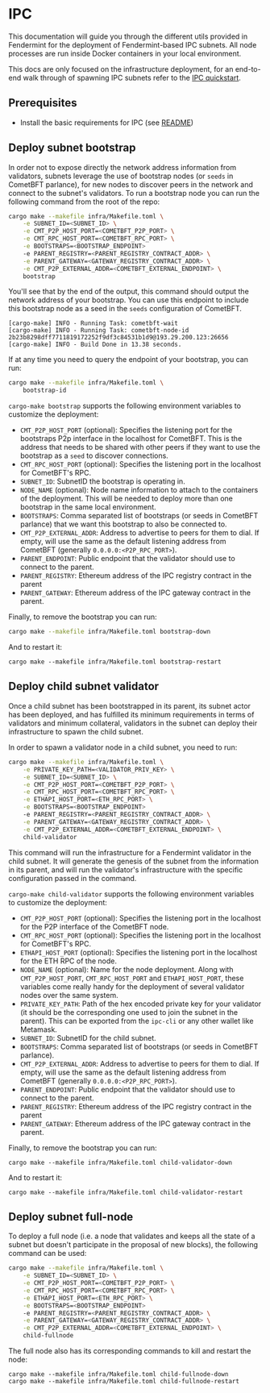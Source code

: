 # IPC

This documentation will guide you through the different utils provided in Fendermint for the deployment of Fendermint-based IPC subnets. All node processes are run inside Docker containers in your local environment.

This docs are only focused on the infrastructure deployment, for an end-to-end walk through of spawning IPC subnets refer to the [IPC quickstart](https://github.com/consensus-shipyard/ipc-libs/blob/main/docs/quickstart-calibration.md).

## Prerequisites

* Install the basic requirements for IPC (see [README](../../README.md#Prerequisites))

## Deploy subnet bootstrap
In order not to expose directly the network address information from validators, subnets leverage the use of bootstrap nodes (or `seeds` in CometBFT parlance), for new nodes to discover peers in the network and connect to the subnet's validators. To run a bootstrap node you can run the following command from the root of the repo:
```bash
cargo make --makefile infra/Makefile.toml \
    -e SUBNET_ID=<SUBNET_ID> \
    -e CMT_P2P_HOST_PORT=<COMETBFT_P2P_PORT> \
    -e CMT_RPC_HOST_PORT=<COMETBFT_RPC_PORT> \
    -e BOOTSTRAPS=<BOOTSTRAP_ENDPOINT>
    -e PARENT_REGISTRY=<PARENT_REGISTRY_CONTRACT_ADDR> \
    -e PARENT_GATEWAY=<GATEWAY_REGISTRY_CONTRACT_ADDR> \
    -e CMT_P2P_EXTERNAL_ADDR=<COMETBFT_EXTERNAL_ENDPOINT> \
    bootstrap
```
You'll see that by the end of the output, this command should output the network address of your bootstrap. You can use this endpoint to include this bootstrap node as a seed in the `seeds` configuration of CometBFT.
```console
[cargo-make] INFO - Running Task: cometbft-wait
[cargo-make] INFO - Running Task: cometbft-node-id
2b23b8298dff7711819172252f9df3c84531b1d9@193.29.200.123:26656
[cargo-make] INFO - Build Done in 13.38 seconds.
```

If at any time you need to query the endpoint of your bootstrap, you can run:
```bash
cargo make --makefile infra/Makefile.toml \
    bootstrap-id
```

`cargo-make bootstrap` supports the following environment variables to customize the deployment:
- `CMT_P2P_HOST_PORT` (optional): Specifies the listening port for the bootstraps P2p interface in the localhost for CometBFT. This is the address that needs to be shared with other peers if they want to use the bootstrap as a `seed` to discover connections.
- `CMT_RPC_HOST_PORT` (optional): Specifies the listening port in the localhost for CometBFT's RPC.
- `SUBNET_ID`: SubnetID the bootstrap is operating in.
- `NODE_NAME` (optional): Node name information to attach to the containers of the deployment. This will be needed to deploy more than one bootstrap in the same local environment.
- `BOOTSTRAPS`: Comma separated list of bootstraps (or seeds in CometBFT parlance) that we want this bootstrap to also be connected to.
- `CMT_P2P_EXTERNAL_ADDR`: Address to advertise to peers for them to dial. If empty, will use the same as the default listening address from CometBFT (generally `0.0.0.0:<P2P_RPC_PORT>`).
- `PARENT_ENDPOINT`: Public endpoint that the validator should use to connect to the parent.
- `PARENT_REGISTRY`: Ethereum address of the IPC registry contract in the parent
- `PARENT_GATEWAY`: Ethereum address of the IPC gateway contract in the parent.

Finally, to remove the bootstrap you can run:
```bash
cargo make --makefile infra/Makefile.toml bootstrap-down
```
And to restart it:
```
cargo make --makefile infra/Makefile.toml bootstrap-restart
```


## Deploy child subnet validator
Once a child subnet has been bootstrapped in its parent, its subnet actor has been deployed, and has fulfilled its minimum requirements in terms of validators and minimum collateral, validators in the subnet can deploy their infrastructure to spawn the child subnet.

In order to spawn a validator node in a child subnet, you need to run:
```bash
cargo make --makefile infra/Makefile.toml \
    -e PRIVATE_KEY_PATH=<VALIDATOR_PRIV_KEY> \
    -e SUBNET_ID=<SUBNET_ID> \
    -e CMT_P2P_HOST_PORT=<COMETBFT_P2P_PORT> \
    -e CMT_RPC_HOST_PORT=<COMETBFT_RPC_PORT> \
    -e ETHAPI_HOST_PORT=<ETH_RPC_PORT> \
    -e BOOTSTRAPS=<BOOTSTRAP_ENDPOINT>
    -e PARENT_REGISTRY=<PARENT_REGISTRY_CONTRACT_ADDR> \
    -e PARENT_GATEWAY=<GATEWAY_REGISTRY_CONTRACT_ADDR> \
    -e CMT_P2P_EXTERNAL_ADDR=<COMETBFT_EXTERNAL_ENDPOINT> \
    child-validator
```
This command will run the infrastructure for a Fendermint validator in the child subnet. It will generate the genesis of the subnet from the information in its parent, and will run the validator's infrastructure with the specific configuration passed in the command.

`cargo-make child-validator` supports the following environment variables to customize the deployment:
- `CMT_P2P_HOST_PORT` (optional): Specifies the listening port in the localhost for the P2P interface of the CometBFT node.
- `CMT_RPC_HOST_PORT` (optional): Specifies the listening port in the localhost for CometBFT's RPC.
- `ETHAPI_HOST_PORT` (optional): Specifies the listening port in the localhost for the ETH RPC of the node.
- `NODE_NAME` (optional): Name for the node deployment. Along with `CMT_P2P_HOST_PORT`, `CMT_RPC_HOST_PORT` and `ETHAPI_HOST_PORT`, these variables come really handy for the deployment of several validator nodes over the same system.
- `PRIVATE_KEY_PATH`: Path of the hex encoded private key for your validator (it should be the corresponding one used to join the subnet in the parent). This can be exported from the `ipc-cli` or any other wallet like Metamask.
- `SUBNET_ID`: SubnetID for the child subnet.
- `BOOTSTRAPS`: Comma separated list of bootstraps (or seeds in CometBFT parlance).
- `CMT_P2P_EXTERNAL_ADDR`: Address to advertise to peers for them to dial. If empty, will use the same as the default listening address from CometBFT (generally `0.0.0.0:<P2P_RPC_PORT>`).
- `PARENT_ENDPOINT`: Public endpoint that the validator should use to connect to the parent.
- `PARENT_REGISTRY`: Ethereum address of the IPC registry contract in the parent
- `PARENT_GATEWAY`: Ethereum address of the IPC gateway contract in the parent.

Finally, to remove the bootstrap you can run:
```
cargo make --makefile infra/Makefile.toml child-validator-down
```
And to restart it:
```
cargo make --makefile infra/Makefile.toml child-validator-restart
```

## Deploy subnet full-node
To deploy a full node (i.e. a node that validates and keeps all the state of a subnet but doesn't participate in the proposal of new blocks), the following command can be used:
```bash
cargo make --makefile infra/Makefile.toml \
    -e SUBNET_ID=<SUBNET_ID> \
    -e CMT_P2P_HOST_PORT=<COMETBFT_P2P_PORT> \
    -e CMT_RPC_HOST_PORT=<COMETBFT_RPC_PORT> \
    -e ETHAPI_HOST_PORT=<ETH_RPC_PORT> \
    -e BOOTSTRAPS=<BOOTSTRAP_ENDPOINT>
    -e PARENT_REGISTRY=<PARENT_REGISTRY_CONTRACT_ADDR> \
    -e PARENT_GATEWAY=<GATEWAY_REGISTRY_CONTRACT_ADDR> \
    -e CMT_P2P_EXTERNAL_ADDR=<COMETBFT_EXTERNAL_ENDPOINT> \
    child-fullnode
```
The full node also has its corresponding commands to kill and restart the node:
```
cargo make --makefile infra/Makefile.toml child-fullnode-down
cargo make --makefile infra/Makefile.toml child-fullnode-restart
```
